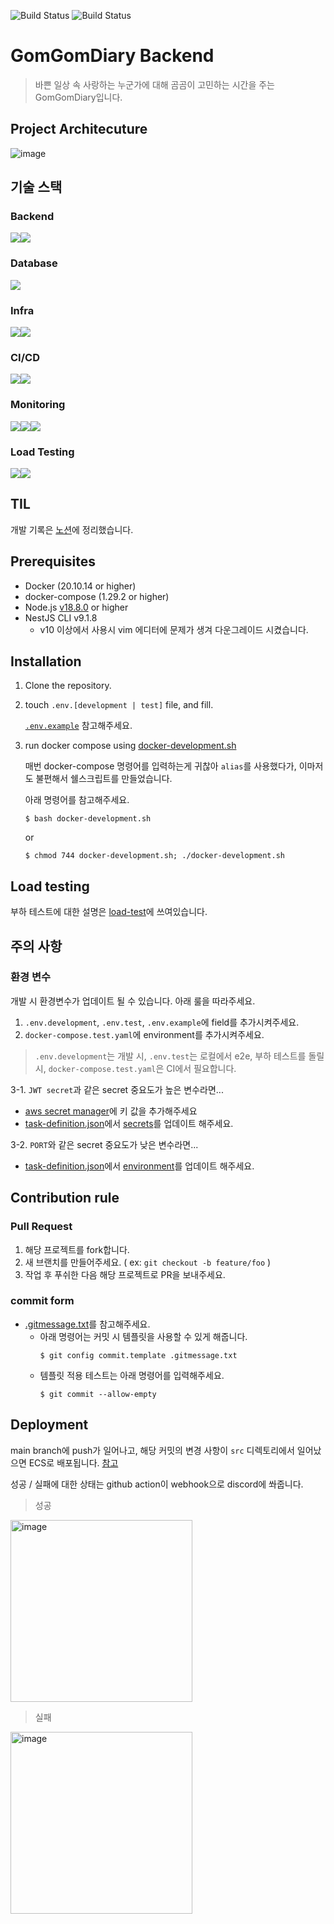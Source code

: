![Build Status](https://github.com/GomGomDiary/GomGomBack/actions/workflows/cicd.yml/badge.svg)
![Build Status](https://github.com/GomGomDiary/GomGomBack/actions/workflows/code-review.yml/badge.svg)

# GomGomDiary Backend
> 바쁜 일상 속 사랑하는 누군가에 대해 곰곰이 고민하는 시간을 주는 GomGomDiary입니다.

## Project Architecuture
![image](https://github.com/GomGomDiary/GomGomBack/assets/75563378/4a18cdd8-32b1-421c-ac4b-adb56f6823f2)


## 기술 스택
### Backend

<img src="https://img.shields.io/badge/NestJS-E0234E?style=for-the-badge&logo=NestJS&logoColor=white"><img src="https://img.shields.io/badge/Typescript-3178C6?style=for-the-badge&logo=Typescript&logoColor=white">

### Database
  
<img src="https://img.shields.io/badge/MongoDB-47A248?style=for-the-badge&logo=MongoDB&logoColor=white">

### Infra
  
<img src="https://img.shields.io/badge/Amazon ECS-FF9900?style=for-the-badge&logo=amazon ecs&logoColor=white"><img src="https://img.shields.io/badge/Vercel-000000?style=for-the-badge&logo=vercel&logoColor=white">


### CI/CD

<img src="https://img.shields.io/badge/docker-2496ED?style=for-the-badge&logo=docker&logoColor=white"><img src="https://img.shields.io/badge/github action-2088FF?style=for-the-badge&logo=github actions&logoColor=white">

### Monitoring

<img src="https://img.shields.io/badge/Honeycomb-1E8CBE?style=for-the-badge&logo=honeycomb&logoColor=white"><img src="https://img.shields.io/badge/OpenTelemetry-000000?style=for-the-badge&logo=OpenTelemetry&logoColor=white"><img src="https://img.shields.io/badge/Amazon Cloudwatch-FF4F8B?style=for-the-badge&logo=Amazon Cloudwatch&logoColor=white">


### Load Testing

<img src="https://img.shields.io/badge/Grafana-F46800?style=for-the-badge&logo=grafana&logoColor=white"><img src="https://img.shields.io/badge/k6-7D64FF?style=for-the-badge&logo=k6&logoColor=white">


## TIL
개발 기록은 [노션](https://iamyoyoo.notion.site/eed52cb0941646ae8e75971716017dcc?pvs=4)에 정리했습니다.

## Prerequisites
- Docker (20.10.14 or higher)
- docker-compose (1.29.2 or higher)
- Node.js [v18.8.0](https://github.com/GomGomDiary/GomGomBack/blob/main/.tool-versions) or higher
- NestJS CLI v9.1.8
	- v10 이상에서 사용시 vim 에디터에 문제가 생겨 다운그레이드 시켰습니다.

## Installation

1. Clone the repository.

2. touch `.env.[development | test]` file, and fill.

	[`.env.example`](https://github.com/GomGomDiary/GomGomBack/blob/main/.env.example) 참고해주세요.

3. run docker compose using [docker-development.sh](https://github.com/GomGomDiary/GomGomBack/blob/main/docker-development.sh)
	
	매번 docker-compose 명령어를 입력하는게 귀찮아 `alias`를 사용했다가, 이마저도 불편해서 쉘스크립트를 만들었습니다.

	아래 명령어를 참고해주세요.
	```
	$ bash docker-development.sh
	```
	or
	```
	$ chmod 744 docker-development.sh; ./docker-development.sh
	```

## Load testing

부하 테스트에 대한 설명은 [load-test](https://github.com/GomGomDiary/GomGomBack/tree/main/load-test)에 쓰여있습니다.

## 주의 사항
### 환경 변수
개발 시 환경변수가 업데이트 될 수 있습니다. 아래 룰을 따라주세요.
1. `.env.development`, `.env.test`, `.env.example`에 field를 추가시켜주세요.
2. `docker-compose.test.yaml`에 environment를 추가시켜주세요.
> `.env.development`는 개발 시, `.env.test`는 로컬에서 e2e, 부하 테스트를 돌릴 시, `docker-compose.test.yaml`은 CI에서 필요합니다.

3-1. `JWT secret`과 같은 secret 중요도가 높은 변수라면...
- [aws secret manager](https://ap-northeast-2.console.aws.amazon.com/secretsmanager)에 키 값을 추가해주세요
- [task-definition.json](https://github.com/GomGomDiary/GomGomBack/blob/main/.aws/task-definition.json)에서 [secrets](https://github.com/GomGomDiary/GomGomBack/blob/e72f14805213b38930ba510eac62da3268355cbd/.aws/task-definition.json#L28)를 업데이트 해주세요.

3-2. `PORT`와 같은 secret 중요도가 낮은 변수라면...
- [task-definition.json](https://github.com/GomGomDiary/GomGomBack/blob/main/.aws/task-definition.json)에서 [environment](https://github.com/GomGomDiary/GomGomBack/blob/e72f14805213b38930ba510eac62da3268355cbd/.aws/task-definition.json#L16)를 업데이트 해주세요.

## Contribution rule

### Pull Request
1. 해당 프로젝트를 fork합니다.
2. 새 브랜치를 만들어주세요. ( ex: `git checkout -b feature/foo` )
3. 작업 후 푸쉬한 다음 해당 프로젝트로 PR을 보내주세요.
   
### commit form
- [.gitmessage.txt](https://github.com/GomGomDiary/GomGomBack/blob/main/.gitmessage.txt)를 참고해주세요.
	- 아래 명령어는 커밋 시 템플릿을 사용할 수 있게 해줍니다.
		```example
		$ git config commit.template .gitmessage.txt
		```
	- 템플릿 적용 테스트는 아래 명령어를 입력해주세요.
		```
		$ git commit --allow-empty
		```

## Deployment

main branch에 push가 일어나고, 해당 커밋의 변경 사항이 `src` 디렉토리에서 일어났으면 ECS로 배포됩니다. [참고](https://github.com/GomGomDiary/GomGomBack/blob/main/.github/workflows/cicd.yml#L5)

성공 / 실패에 대한 상태는 github action이 webhook으로 discord에 쏴줍니다.

> 성공
<img width="291" alt="image" src="https://github.com/GomGomDiary/GomGomBack/assets/75563378/e537a7dc-454d-4e9d-8f12-6fd373f90ecf">

> 실패
<img width="291" alt="image" src="https://github.com/GomGomDiary/GomGomBack/assets/75563378/71432e71-6914-4113-a485-475be92dc5a1">
